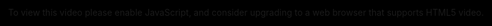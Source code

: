 ```yaml
---
layout: page
title: ੧੩.com/live
permalink: /live
redirect_from:
    - /tv
    - /twitch
    - /now
---
```


<style>
  .stream-fullscreen-container {
    position: fixed;
    top: 0; left: 0; right: 0; bottom: 0;
    width: 100vw;
    height: 100vh;
    background: #000;
    z-index: 9999;
    margin: 0;
    padding: 0;
    overflow: hidden;
    display: flex;
    flex-direction: column;
    justify-content: center;
    align-items: center;
  }
  .video-js {
    width: 100vw !important;
    height: 100vh !important;
    max-width: 100vw;
    max-height: 100vh;
    background: #000;
    border: none;
    display: block;
    margin: 0;
    padding: 0;
  }
</style>

<div class="stream-fullscreen-container">
  <video-js id="my-video" class="vjs-default-skin" controls preload="auto" data-setup='{}'>
    <source src="http://37.27.197.113/hls/12345.m3u8" type="application/x-mpegURL" />
    <p class="vjs-no-js">
      To view this video please enable JavaScript, and consider upgrading to a web browser that
      supports HTML5 video.
    </p>
  </video-js>
</div>

<link href="https://vjs.zencdn.net/7.20.3/video-js.css" rel="stylesheet" />
<script src="https://vjs.zencdn.net/7.20.3/video.min.js"></script>
<script>
  var player = videojs('my-video');
</script>